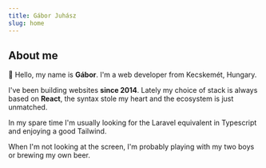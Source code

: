 ```yaml
---
title: Gábor Juhász
slug: home
---
```


## About me

👋 Hello, my name is **Gábor**. I'm a web developer from Kecskemét, Hungary.

I've been building websites **since 2014**. Lately my choice of stack is always based on **React**, the syntax stole my heart and the ecosystem is just unmatched.

In my spare time I'm usually looking for the Laravel equivalent in Typescript and enjoying a good Tailwind.

When I'm not looking at the screen, I'm probably playing with my two boys or brewing my own beer.
